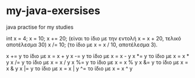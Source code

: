 # my-java-exersises
java practise for my studies


int x = 4;
x = 10;
x += 20; (είναι το ίδιο με την εντολή x = x + 20, τελικό αποτέλεσμα 30)
x /= 10; (το ίδιο με x = x / 10, αποτέλεσμα 3).


x += y το ίδιο με x = x + y
x -= y το ίδιο με x = x - y
x *= y το ίδιο με x = x * y
x /= y το ίδιο με x = x / y
x %= y το ίδιο με x = x % y
x &= y το ίδιο με x = x & y
x |= y το ίδιο με x = x | y
^= το ίδιο με x = x ^ y
